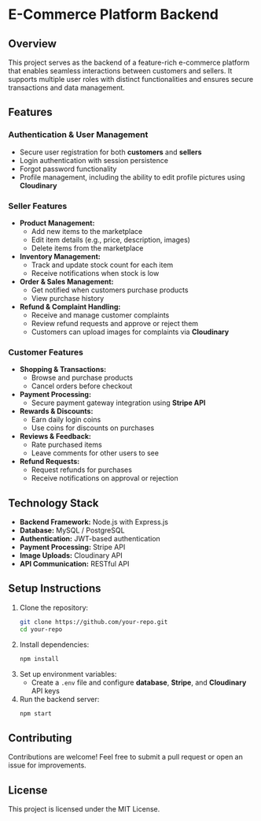# E-Commerce Platform Backend

## Overview

This project serves as the backend of a feature-rich e-commerce platform that enables seamless interactions between customers and sellers. It supports multiple user roles with distinct functionalities and ensures secure transactions and data management.

## Features

### **Authentication & User Management**

- Secure user registration for both **customers** and **sellers**
- Login authentication with session persistence
- Forgot password functionality
- Profile management, including the ability to edit profile pictures using **Cloudinary**

### **Seller Features**

- **Product Management:**
  - Add new items to the marketplace
  - Edit item details (e.g., price, description, images)
  - Delete items from the marketplace
- **Inventory Management:**
  - Track and update stock count for each item
  - Receive notifications when stock is low
- **Order & Sales Management:**
  - Get notified when customers purchase products
  - View purchase history
- **Refund & Complaint Handling:**
  - Receive and manage customer complaints
  - Review refund requests and approve or reject them
  - Customers can upload images for complaints via **Cloudinary**

### **Customer Features**

- **Shopping & Transactions:**
  - Browse and purchase products
  - Cancel orders before checkout
- **Payment Processing:**
  - Secure payment gateway integration using **Stripe API**
- **Rewards & Discounts:**
  - Earn daily login coins
  - Use coins for discounts on purchases
- **Reviews & Feedback:**
  - Rate purchased items
  - Leave comments for other users to see
- **Refund Requests:**
  - Request refunds for purchases
  - Receive notifications on approval or rejection

## **Technology Stack**

- **Backend Framework:** Node.js with Express.js
- **Database:** MySQL / PostgreSQL
- **Authentication:** JWT-based authentication
- **Payment Processing:** Stripe API
- **Image Uploads:** Cloudinary API
- **API Communication:** RESTful API

## **Setup Instructions**

1. Clone the repository:
   ```sh
   git clone https://github.com/your-repo.git
   cd your-repo
   ```
2. Install dependencies:
   ```sh
   npm install
   ```
3. Set up environment variables:
   - Create a `.env` file and configure **database**, **Stripe**, and **Cloudinary** API keys
4. Run the backend server:
   ```sh
   npm start
   ```

## **Contributing**

Contributions are welcome! Feel free to submit a pull request or open an issue for improvements.

## **License**

This project is licensed under the MIT License.

